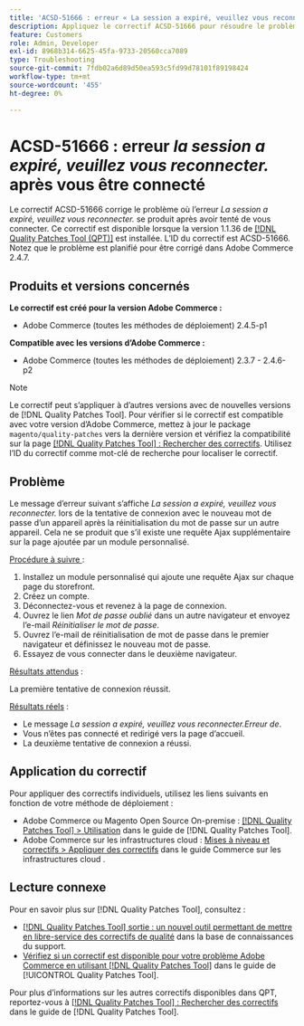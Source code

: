 ```yaml
---
title: 'ACSD-51666 : erreur « La session a expiré, veuillez vous reconnecter ». après vous être connecté'
description: Appliquez le correctif ACSD-51666 pour résoudre le problème Adobe Commerce où l’erreur *La session a expiré, veuillez vous reconnecter.* se produit après votre tentative de connexion.
feature: Customers
role: Admin, Developer
exl-id: 8968b314-6625-45fa-9733-20560cca7089
type: Troubleshooting
source-git-commit: 7fdb02a6d89d50ea593c5fd99d78101f89198424
workflow-type: tm+mt
source-wordcount: '455'
ht-degree: 0%

---
```


# ACSD-51666 : erreur *la session a expiré, veuillez vous reconnecter.* après vous être connecté

Le correctif ACSD-51666 corrige le problème où l’erreur *La session a expiré, veuillez vous reconnecter.* se produit après avoir tenté de vous connecter. Ce correctif est disponible lorsque la version 1.1.36 de [[!DNL Quality Patches Tool (QPT)]](https://experienceleague.adobe.com/en/docs/commerce-operations/tools/quality-patches-tool/quality-patches-tool-to-self-serve-quality-patches) est installée. L’ID du correctif est ACSD-51666. Notez que le problème est planifié pour être corrigé dans Adobe Commerce 2.4.7.

## Produits et versions concernés

**Le correctif est créé pour la version Adobe Commerce :**

* Adobe Commerce (toutes les méthodes de déploiement) 2.4.5-p1

**Compatible avec les versions d’Adobe Commerce :**

* Adobe Commerce (toutes les méthodes de déploiement) 2.3.7 - 2.4.6-p2

>[!NOTE]
>
>Le correctif peut s’appliquer à d’autres versions avec de nouvelles versions de [!DNL Quality Patches Tool]. Pour vérifier si le correctif est compatible avec votre version d’Adobe Commerce, mettez à jour le package `magento/quality-patches` vers la dernière version et vérifiez la compatibilité sur la page [[!DNL Quality Patches Tool] : Rechercher des correctifs](https://experienceleague.adobe.com/tools/commerce-quality-patches/index.html). Utilisez l’ID du correctif comme mot-clé de recherche pour localiser le correctif.

## Problème

Le message d’erreur suivant s’affiche *La session a expiré, veuillez vous reconnecter.* lors de la tentative de connexion avec le nouveau mot de passe d’un appareil après la réinitialisation du mot de passe sur un autre appareil. Cela ne se produit que s’il existe une requête Ajax supplémentaire sur la page ajoutée par un module personnalisé.

<u>Procédure à suivre </u> :

1. Installez un module personnalisé qui ajoute une requête Ajax sur chaque page du storefront.
1. Créez un compte.
1. Déconnectez-vous et revenez à la page de connexion.
1. Ouvrez le lien *Mot de passe oublié* dans un autre navigateur et envoyez l’e-mail *Réinitialiser le mot de passe*.
1. Ouvrez l’e-mail de réinitialisation de mot de passe dans le premier navigateur et définissez le nouveau mot de passe.
1. Essayez de vous connecter dans le deuxième navigateur.

<u>Résultats attendus</u> :

La première tentative de connexion réussit.

<u>Résultats réels</u> :

* Le message *La session a expiré, veuillez vous reconnecter.Erreur de*.
* Vous n’êtes pas connecté et redirigé vers la page d’accueil.
* La deuxième tentative de connexion a réussi.

## Application du correctif

Pour appliquer des correctifs individuels, utilisez les liens suivants en fonction de votre méthode de déploiement :

* Adobe Commerce ou Magento Open Source On-premise : [[!DNL Quality Patches Tool] > Utilisation](/help/tools/quality-patches-tool/usage.md) dans le guide de [!DNL Quality Patches Tool].
* Adobe Commerce sur les infrastructures cloud : [Mises à niveau et correctifs > Appliquer des correctifs](https://experienceleague.adobe.com/docs/commerce-cloud-service/user-guide/develop/upgrade/apply-patches.html) dans le guide Commerce sur les infrastructures cloud .

## Lecture connexe

Pour en savoir plus sur [!DNL Quality Patches Tool], consultez :

* [[!DNL Quality Patches Tool] sortie : un nouvel outil permettant de mettre en libre-service des correctifs de qualité](https://experienceleague.adobe.com/en/docs/commerce-operations/tools/quality-patches-tool/quality-patches-tool-to-self-serve-quality-patches) dans la base de connaissances du support.
* [Vérifiez si un correctif est disponible pour votre problème Adobe Commerce en utilisant [!DNL Quality Patches Tool]](/help/tools/quality-patches-tool/patches-available-in-qpt/check-patch-for-magento-issue-with-magento-quality-patches.md) dans le guide de [!UICONTROL Quality Patches Tool].


Pour plus d’informations sur les autres correctifs disponibles dans QPT, reportez-vous à [[!DNL Quality Patches Tool] : Rechercher des correctifs](https://experienceleague.adobe.com/tools/commerce-quality-patches/index.html) dans le guide de [!DNL Quality Patches Tool].
